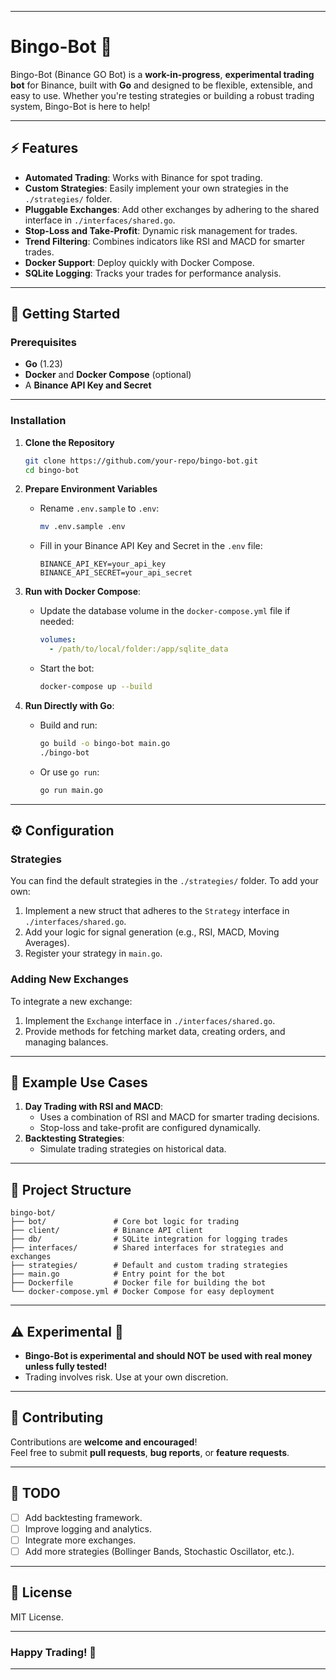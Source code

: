 
---

# Bingo-Bot 🚀
Bingo-Bot (Binance GO Bot) is a **work-in-progress**, **experimental trading bot** for Binance, built with **Go** and designed to be flexible, extensible, and easy to use. Whether you're testing strategies or building a robust trading system, Bingo-Bot is here to help!

---

## ⚡ Features
- **Automated Trading**: Works with Binance for spot trading.
- **Custom Strategies**: Easily implement your own strategies in the `./strategies/` folder.
- **Pluggable Exchanges**: Add other exchanges by adhering to the shared interface in `./interfaces/shared.go`.
- **Stop-Loss and Take-Profit**: Dynamic risk management for trades.
- **Trend Filtering**: Combines indicators like RSI and MACD for smarter trades.
- **Docker Support**: Deploy quickly with Docker Compose.
- **SQLite Logging**: Tracks your trades for performance analysis.

---

## 🚀 Getting Started

### Prerequisites
- **Go** (1.23)
- **Docker** and **Docker Compose** (optional)
- A **Binance API Key and Secret**

---

### Installation
1. **Clone the Repository**
   ```bash
   git clone https://github.com/your-repo/bingo-bot.git
   cd bingo-bot
   ```

2. **Prepare Environment Variables**
    - Rename `.env.sample` to `.env`:
      ```bash
      mv .env.sample .env
      ```
    - Fill in your Binance API Key and Secret in the `.env` file:
      ```env
      BINANCE_API_KEY=your_api_key
      BINANCE_API_SECRET=your_api_secret
      ```

3. **Run with Docker Compose**:
    - Update the database volume in the `docker-compose.yml` file if needed:
      ```yaml
      volumes:
        - /path/to/local/folder:/app/sqlite_data
      ```
    - Start the bot:
      ```bash
      docker-compose up --build
      ```

4. **Run Directly with Go**:
    - Build and run:
      ```bash
      go build -o bingo-bot main.go
      ./bingo-bot
      ```
    - Or use `go run`:
      ```bash
      go run main.go
      ```

---

## ⚙️ Configuration

### Strategies
You can find the default strategies in the `./strategies/` folder. To add your own:
1. Implement a new struct that adheres to the `Strategy` interface in `./interfaces/shared.go`.
2. Add your logic for signal generation (e.g., RSI, MACD, Moving Averages).
3. Register your strategy in `main.go`.

### Adding New Exchanges
To integrate a new exchange:
1. Implement the `Exchange` interface in `./interfaces/shared.go`.
2. Provide methods for fetching market data, creating orders, and managing balances.

---

## 🌟 Example Use Cases
1. **Day Trading with RSI and MACD**:
    - Uses a combination of RSI and MACD for smarter trading decisions.
    - Stop-loss and take-profit are configured dynamically.
2. **Backtesting Strategies**:
    - Simulate trading strategies on historical data.

---

## 📂 Project Structure

```plaintext
bingo-bot/
├── bot/               # Core bot logic for trading
├── client/            # Binance API client
├── db/                # SQLite integration for logging trades
├── interfaces/        # Shared interfaces for strategies and exchanges
├── strategies/        # Default and custom trading strategies
├── main.go            # Entry point for the bot
├── Dockerfile         # Docker file for building the bot
└── docker-compose.yml # Docker Compose for easy deployment
```

---

## ⚠️ Experimental 🚨
- **Bingo-Bot is experimental and should NOT be used with real money unless fully tested!**
- Trading involves risk. Use at your own discretion.

---

## 🤝 Contributing
Contributions are **welcome and encouraged**!  
Feel free to submit **pull requests**, **bug reports**, or **feature requests**.

---

## 🔧 TODO
- [ ] Add backtesting framework.
- [ ] Improve logging and analytics.
- [ ] Integrate more exchanges.
- [ ] Add more strategies (Bollinger Bands, Stochastic Oscillator, etc.).

---

## 📜 License
MIT License.

---

### Happy Trading! 🚀

---
